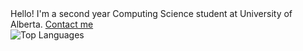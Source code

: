 <div align="left" style="display: flex; flex-flow: column nowrap; width: 100%;">
  <div>
    Hello! I'm a second year Computing Science student at University of Alberta.
    <a href="https://www.linkedin.com/in/harsh-gill/">Contact me</a>
  </div>
  <img src="https://github-readme-stats.vercel.app/api/top-langs/?username=349gill" alt="Top Languages"/>
</div>
